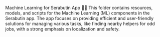 Machine Learning for Serabutin App 🚀🤖
This folder contains resources, models, and scripts for the Machine Learning (ML) components in the Serabutin app. The app focuses on providing efficient and user-friendly solutions for managing various tasks, like finding nearby helpers for odd jobs, with a strong emphasis on localization and safety.
